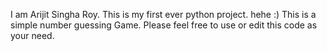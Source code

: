 I am Arijit Singha Roy. This is my first ever python project. hehe :)
This is a simple number guessing Game.
Please feel free to use or edit this code as your need.
